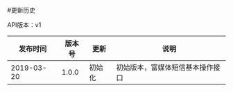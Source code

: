 #更新历史

API版本：v1

| 发布时间   | 版本号 | 更新     | 说明                                                         |
| ---------- | ------ | -------- | ------------------------------------------------------------ |
| 2019-03-20 | 1.0.0  | 初始化   | 初始版本，富媒体短信基本操作接口                                     |
